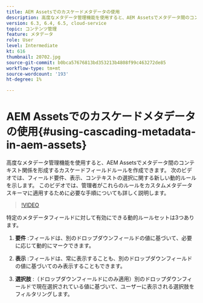 ```yaml
---
title: AEM Assetsでのカスケードメタデータの使用
description: 高度なメタデータ管理機能を使用すると、AEM Assetsでメタデータ間のコンテキスト関係を形成するカスケードフィールドルールを作成できます。 次のビデオでは、フィールド要件、表示、コンテキストの選択に関する新しい動的ルールを示します。 このビデオでは、管理者がこれらのルールをカスタムメタデータスキーマに適用するために必要な手順についても詳しく説明します。
version: 6.3, 6.4, 6.5, cloud-service
topic: コンテンツ管理
feature: メタデータ
role: User
level: Intermediate
kt: 616
thumbnail: 20702.jpg
source-git-commit: b0bca57676813bd353213b4808f99c463272de85
workflow-type: tm+mt
source-wordcount: '193'
ht-degree: 1%

---
```



# AEM Assetsでのカスケードメタデータの使用{#using-cascading-metadata-in-aem-assets}

高度なメタデータ管理機能を使用すると、AEM Assetsでメタデータ間のコンテキスト関係を形成するカスケードフィールドルールを作成できます。 次のビデオでは、フィールド要件、表示、コンテキストの選択に関する新しい動的ルールを示します。 このビデオでは、管理者がこれらのルールをカスタムメタデータスキーマに適用するために必要な手順についても詳しく説明します。

>[!VIDEO](https://video.tv.adobe.com/v/20702/?quality=12&learn=on)

特定のメタデータフィールドに対して有効にできる動的ルールセットは3つあります。

1. **要件** :フィールドは、別のドロップダウンフィールドの値に基づいて、必要に応じて動的にマークできます。

2. **表示** :フィールドは、常に表示することも、別のドロップダウンフィールドの値に基づいてのみ表示することもできます。

3. **選択肢** :（ドロップダウンフィールドにのみ適用）別のドロップダウンフィールドで現在選択されている値に基づいて、ユーザーに表示される選択肢をフィルタリングします。
